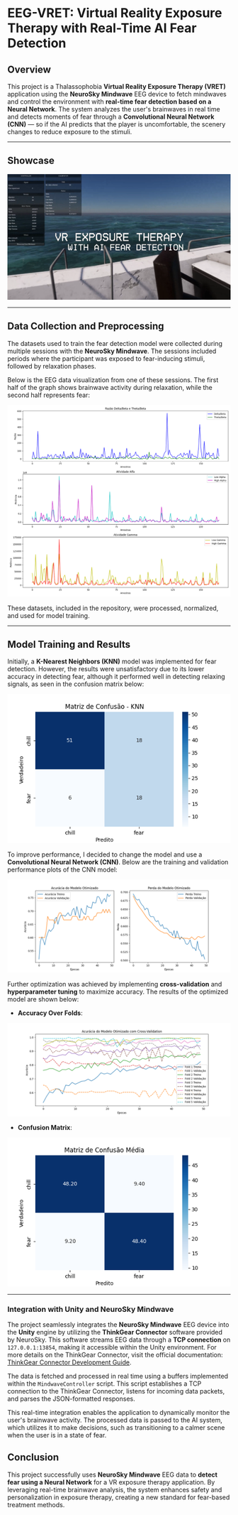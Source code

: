 # EEG-VRET: Virtual Reality Exposure Therapy with Real-Time AI Fear Detection

## Overview

This project is a Thalassophobia **Virtual Reality Exposure Therapy (VRET)** application using the **NeuroSky Mindwave** EEG device to fetch mindwaves and control the environment with **real-time fear detection based on a Neural Network**. The system analyzes the user's brainwaves in real time and detects moments of fear through a **Convolutional Neural Network (CNN)** — so if the AI predicts that the player is uncomfortable, the scenery changes to reduce exposure to the stimuli.

---

## Showcase

[![Project Showcase](img/thumbnail.png)](https://youtu.be/ftw95f5osdE)

---

## Data Collection and Preprocessing

The datasets used to train the fear detection model were collected during multiple sessions with the **NeuroSky Mindwave**. The sessions included periods where the participant was exposed to fear-inducing stimuli, followed by relaxation phases.

Below is the EEG data visualization from one of these sessions. The first half of the graph shows brainwave activity during relaxation, while the second half represents fear:

![Mindwave Analysis](MindwaveAI/plots/mindwave_analysis.png)

These datasets, included in the repository, were processed, normalized, and used for model training.

---

## Model Training and Results

Initially, a **K-Nearest Neighbors (KNN)** model was implemented for fear detection. However, the results were unsatisfactory due to its lower accuracy in detecting fear, although it performed well in detecting relaxing signals, as seen in the confusion matrix below:

![KNN Confusion Matrix](MindwaveAI/plots/knn_confusion_matrix.png)

To improve performance, I decided to change the model and use a **Convolutional Neural Network (CNN)**. Below are the training and validation performance plots of the CNN model:

![CNN Training Plots](MindwaveAI/plots/training_plots_optimized.png)

Further optimization was achieved by implementing **cross-validation** and **hyperparameter tuning** to maximize accuracy. The results of the optimized model are shown below:

- **Accuracy Over Folds**:

![Accuracy Plots](MindwaveAI/plots/accuracy_plots.png)

- **Confusion Matrix**:

![Confusion Matrix](MindwaveAI/plots/confusion_matrix_avg.png)

---

### Integration with Unity and NeuroSky Mindwave

The project seamlessly integrates the **NeuroSky Mindwave** EEG device into the **Unity** engine by utilizing the **ThinkGear Connector** software provided by NeuroSky. This software streams EEG data through a **TCP connection** on `127.0.0.1:13854`, making it accessible within the Unity environment. For more details on the ThinkGear Connector, visit the official documentation: [ThinkGear Connector Development Guide](https://developer.neurosky.com/docs/doku.php?id=thinkgear_connector_development_guide).

The data is fetched and processed in real time using a buffers implemented within the `MindwaveController` script. This script establishes a TCP connection to the ThinkGear Connector, listens for incoming data packets, and parses the JSON-formatted responses.

This real-time integration enables the application to dynamically monitor the user's brainwave activity. The processed data is passed to the AI system, which utilizes it to make decisions, such as transitioning to a calmer scene when the user is in a state of fear.


## Conclusion

This project successfully uses **NeuroSky Mindwave** EEG data to **detect fear using a Neural Network** for a VR exposure therapy application. By leveraging real-time brainwave analysis, the system enhances safety and personalization in exposure therapy, creating a new standard for fear-based treatment methods.
